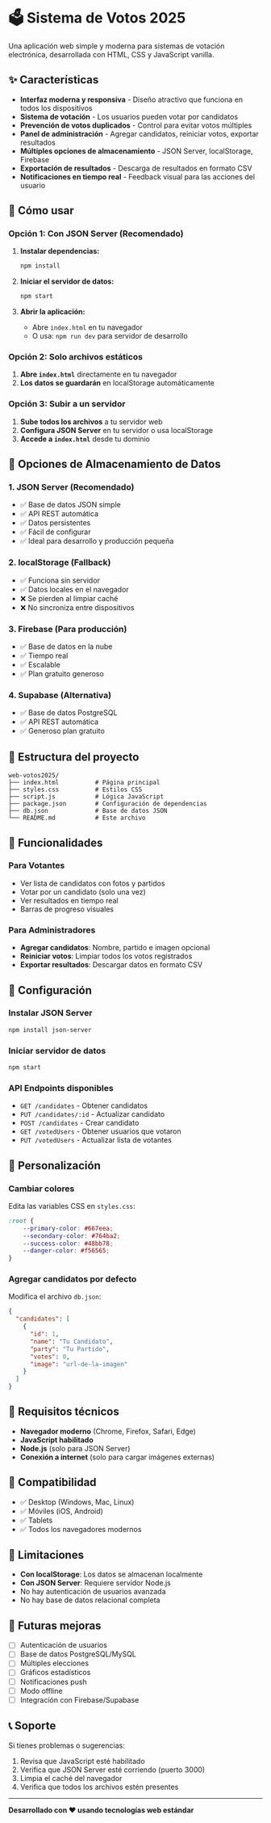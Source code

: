 # 🗳️ Sistema de Votos 2025

Una aplicación web simple y moderna para sistemas de votación electrónica, desarrollada con HTML, CSS y JavaScript vanilla.

## ✨ Características

- **Interfaz moderna y responsiva** - Diseño atractivo que funciona en todos los dispositivos
- **Sistema de votación** - Los usuarios pueden votar por candidatos
- **Prevención de votos duplicados** - Control para evitar votos múltiples
- **Panel de administración** - Agregar candidatos, reiniciar votos, exportar resultados
- **Múltiples opciones de almacenamiento** - JSON Server, localStorage, Firebase
- **Exportación de resultados** - Descarga de resultados en formato CSV
- **Notificaciones en tiempo real** - Feedback visual para las acciones del usuario

## 🚀 Cómo usar

### Opción 1: Con JSON Server (Recomendado)

1. **Instalar dependencias:**
   ```bash
   npm install
   ```

2. **Iniciar el servidor de datos:**
   ```bash
   npm start
   ```

3. **Abrir la aplicación:**
   - Abre `index.html` en tu navegador
   - O usa: `npm run dev` para servidor de desarrollo

### Opción 2: Solo archivos estáticos

1. **Abre `index.html`** directamente en tu navegador
2. **Los datos se guardarán** en localStorage automáticamente

### Opción 3: Subir a un servidor

1. **Sube todos los archivos** a tu servidor web
2. **Configura JSON Server** en tu servidor o usa localStorage
3. **Accede a `index.html`** desde tu dominio

## 💾 Opciones de Almacenamiento de Datos

### 1. **JSON Server (Recomendado)**
- ✅ Base de datos JSON simple
- ✅ API REST automática
- ✅ Datos persistentes
- ✅ Fácil de configurar
- ✅ Ideal para desarrollo y producción pequeña

### 2. **localStorage (Fallback)**
- ✅ Funciona sin servidor
- ✅ Datos locales en el navegador
- ❌ Se pierden al limpiar caché
- ❌ No sincroniza entre dispositivos

### 3. **Firebase (Para producción)**
- ✅ Base de datos en la nube
- ✅ Tiempo real
- ✅ Escalable
- ✅ Plan gratuito generoso

### 4. **Supabase (Alternativa)**
- ✅ Base de datos PostgreSQL
- ✅ API REST automática
- ✅ Generoso plan gratuito

## 📁 Estructura del proyecto

```
web-votos2025/
├── index.html          # Página principal
├── styles.css          # Estilos CSS
├── script.js           # Lógica JavaScript
├── package.json        # Configuración de dependencias
├── db.json             # Base de datos JSON
└── README.md           # Este archivo
```

## 🎯 Funcionalidades

### Para Votantes
- Ver lista de candidatos con fotos y partidos
- Votar por un candidato (solo una vez)
- Ver resultados en tiempo real
- Barras de progreso visuales

### Para Administradores
- **Agregar candidatos**: Nombre, partido e imagen opcional
- **Reiniciar votos**: Limpiar todos los votos registrados
- **Exportar resultados**: Descargar datos en formato CSV

## 🔧 Configuración

### Instalar JSON Server
```bash
npm install json-server
```

### Iniciar servidor de datos
```bash
npm start
```

### API Endpoints disponibles
- `GET /candidates` - Obtener candidatos
- `PUT /candidates/:id` - Actualizar candidato
- `POST /candidates` - Crear candidato
- `GET /votedUsers` - Obtener usuarios que votaron
- `PUT /votedUsers` - Actualizar lista de votantes

## 🎨 Personalización

### Cambiar colores
Edita las variables CSS en `styles.css`:
```css
:root {
    --primary-color: #667eea;
    --secondary-color: #764ba2;
    --success-color: #48bb78;
    --danger-color: #f56565;
}
```

### Agregar candidatos por defecto
Modifica el archivo `db.json`:
```json
{
  "candidates": [
    {
      "id": 1,
      "name": "Tu Candidato",
      "party": "Tu Partido",
      "votes": 0,
      "image": "url-de-la-imagen"
    }
  ]
}
```

## 🔧 Requisitos técnicos

- **Navegador moderno** (Chrome, Firefox, Safari, Edge)
- **JavaScript habilitado**
- **Node.js** (solo para JSON Server)
- **Conexión a internet** (solo para cargar imágenes externas)

## 📱 Compatibilidad

- ✅ Desktop (Windows, Mac, Linux)
- ✅ Móviles (iOS, Android)
- ✅ Tablets
- ✅ Todos los navegadores modernos

## 🚨 Limitaciones

- **Con localStorage**: Los datos se almacenan localmente
- **Con JSON Server**: Requiere servidor Node.js
- No hay autenticación de usuarios avanzada
- No hay base de datos relacional completa

## 🔮 Futuras mejoras

- [ ] Autenticación de usuarios
- [ ] Base de datos PostgreSQL/MySQL
- [ ] Múltiples elecciones
- [ ] Gráficos estadísticos
- [ ] Notificaciones push
- [ ] Modo offline
- [ ] Integración con Firebase/Supabase

## 📞 Soporte

Si tienes problemas o sugerencias:
1. Revisa que JavaScript esté habilitado
2. Verifica que JSON Server esté corriendo (puerto 3000)
3. Limpia el caché del navegador
4. Verifica que todos los archivos estén presentes

---

**Desarrollado con ❤️ usando tecnologías web estándar** 